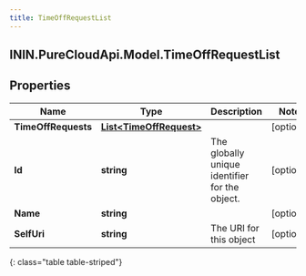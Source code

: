 ```yaml
---
title: TimeOffRequestList
---
```

## ININ.PureCloudApi.Model.TimeOffRequestList

## Properties

|Name | Type | Description | Notes|
|------------ | ------------- | ------------- | -------------|
| **TimeOffRequests** | [**List&lt;TimeOffRequest&gt;**](TimeOffRequest.html) |  | [optional] |
| **Id** | **string** | The globally unique identifier for the object. | [optional] |
| **Name** | **string** |  | [optional] |
| **SelfUri** | **string** | The URI for this object | [optional] |
{: class="table table-striped"}


